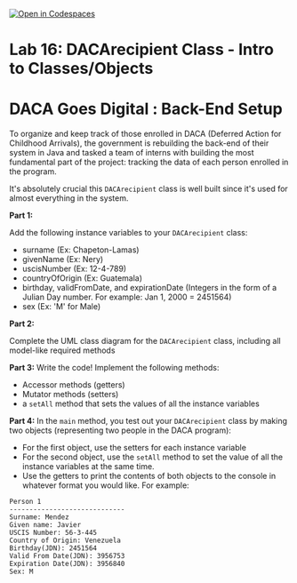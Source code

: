 [![Open in Codespaces](https://classroom.github.com/assets/launch-codespace-2972f46106e565e64193e422d61a12cf1da4916b45550586e14ef0a7c637dd04.svg)](https://classroom.github.com/open-in-codespaces?assignment_repo_id=19079280)
# **Lab 16: DACArecipient Class - Intro to Classes/Objects**

# DACA Goes Digital : Back-End Setup

 
To organize and keep track of those enrolled in DACA (Deferred Action for Childhood Arrivals), the government is rebuilding the back-end of their system in Java and tasked a team of interns with building the most fundamental part of the project: tracking the data of each person enrolled in the program.

It's absolutely crucial this `DACArecipient` class is well built since it's used for almost everything in the system.

**Part 1:**

Add the following instance variables to your `DACArecipient` class:

- surname (Ex: Chapeton-Lamas)
- givenName (Ex: Nery)
- uscisNumber (Ex: 12-4-789)
- countryOfOrigin (Ex: Guatemala)
- birthday, validFromDate, and expirationDate (Integers in  the form of a Julian Day number. For example: Jan 1, 2000 = 2451564)
- sex (Ex: 'M' for Male)

**Part 2:**

Complete the UML class diagram for the `DACArecipient` class, including all model-like required methods

**Part 3:**
Write the code! Implement the following methods:
- Accessor methods (getters)
- Mutator methods (setters)
- a `setAll` method that sets the values of all the instance variables

**Part 4:** 
In the `main` method, you test out your `DACArecipient` class by making two objects (representing two people in the DACA program):
- For the first object, use the setters for each instance variable
- For the second object, use the `setAll` method to set the value of all the instance variables at the same time.
- Use the getters to print the contents of both objects to the console in whatever format you would like. For example:
```
Person 1
-----------------------------
Surname: Mendez
Given name: Javier
USCIS Number: 56-3-445
Country of Origin: Venezuela
Birthday(JDN): 2451564
Valid From Date(JDN): 3956753
Expiration Date(JDN): 3956840
Sex: M
```

